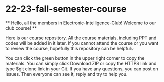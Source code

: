 # 22-23-fall-semester-course
** Hello, all the members in Electronic-Intelligence-Club! Welcome to our club course! **

Here is our course repository. All the course materials, including PPT and codes will be added in it later.
If you cannot attend the course or you want to review the course, hopefully this repository can be helpful~

You can click the green button in the upper right corner to copy the materials. You can simply click Download ZIP or copy the HTTPS link and type $git clone link in your Git.
If you have any questions, you can post on Issues. Then everyone can see it, reply and try to help you.

